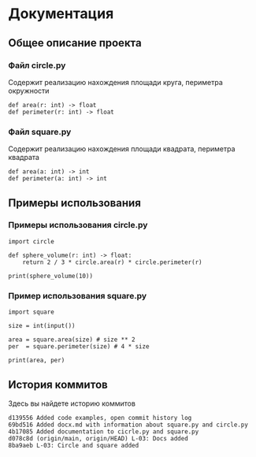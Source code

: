 
# Документация #
## Общее описание проекта ##
### Файл circle.py ###
Содержит реализацию нахождения площади круга, периметра окружности
```
def area(r: int) -> float
def perimeter(r: int) -> float
```

### Файл square.py ###
Содержит реализацию нахождения площади квадрата, периметра квадрата
```
def area(a: int) -> int
def perimeter(a: int) -> int
```

## Примеры использования ##
### Примеры использования circle.py
```
import circle

def sphere_volume(r: int) -> float:
    return 2 / 3 * circle.area(r) * circle.perimeter(r)

print(sphere_volume(10))
```

### Пример использования square.py ###
```
import square

size = int(input())

area = square.area(size) # size ** 2
per  = square.perimeter(size) # 4 * size

print(area, per)
```
## История коммитов ##
Здесь вы найдете историю коммитов
```
d139556 Added code examples, open commit history log
69bd516 Added docx.md with information about square.py and circle.py
4b17085 Added documentation to cicrle.py and square.py
d078c8d (origin/main, origin/HEAD) L-03: Docs added
8ba9aeb L-03: Circle and square added
```
